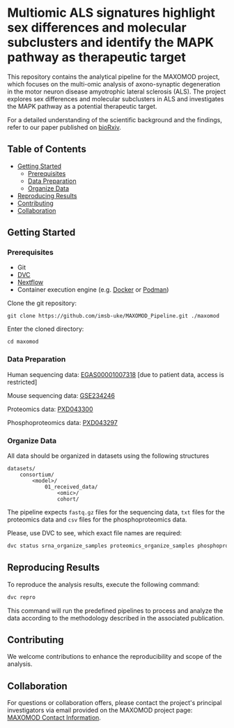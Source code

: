 # Multiomic ALS signatures highlight sex differences and molecular subclusters and identify the MAPK pathway as therapeutic target
This repository contains the analytical pipeline for the MAXOMOD project, which focuses on the multi-omic analysis of axono-synaptic degeneration in the motor neuron disease amyotrophic lateral sclerosis (ALS). The project explores sex differences and molecular subclusters in ALS and investigates the MAPK pathway as a potential therapeutic target.

For a detailed understanding of the scientific background and the findings, refer to our paper published on [bioRxiv](https://www.biorxiv.org/content/10.1101/2023.08.14.553180v1).

## Table of Contents

- [Getting Started](#getting-started)
  - [Prerequisites](#prerequisites)
  - [Data Preparation](#data-preparation)
  - [Organize Data](#organize-data)
- [Reproducing Results](#reproducing-results)
- [Contributing](#contributing)
- [Collaboration](#collaboration)


## Getting Started
### Prerequisites
- Git
- [DVC](https://dvc.org/)
- [Nextflow](https://www.nextflow.io/)
- Container execution engine (e.g. [Docker](https://www.docker.com/) or [Podman](https://podman.io/))

Clone the git repository:

```
git clone https://github.com/imsb-uke/MAXOMOD_Pipeline.git ./maxomod
```

Enter the cloned directory:

   ``` cd maxomod ```

### Data Preparation

Human sequencing data: [EGAS00001007318](https://ega-archive.org/datasets/) [due to patient data, access is restricted]

Mouse sequencing data: [GSE234246](https://www.ncbi.nlm.nih.gov/geo/query/acc.cgi?acc=GSE234246)

Proteomics data: [PXD043300](https://proteomecentral.proteomexchange.org/cgi/GetDataset?ID=PXD043300)

Phosphoproteomics data: [PXD043297](https://proteomecentral.proteomexchange.org/cgi/GetDataset?ID=PXD043297)

### Organize Data

All data should be organized in datasets using the following structures

```
datasets/
    consortium/
        <model>/
            01_received_data/
                <omic>/
                cohort/
```

The pipeline expects `fastq.gz` files for the sequencing data, `txt` files for the proteomics data and `csv` files for the phosphoproteomics data.

Please, use DVC to see, which exact file names are required:

```bash
dvc status srna_organize_samples proteomics_organize_samples phosphoproteomics_organize_samples rnaseq_nextflow
```


## Reproducing Results

To reproduce the analysis results, execute the following command:

```bash
dvc repro
```

This command will run the predefined pipelines to process and analyze the data according to the methodology described in the associated publication.

## Contributing
We welcome contributions to enhance the reproducibility and scope of the analysis.

## Collaboration

For questions or collaboration offers, please contact the project's principal investigators via email provided on the MAXOMOD project page: [MAXOMOD Contact Information](https://www.gesundheitsforschung-bmbf.de/de/maxomod-multi-omische-analyse-axono-synaptischer-degeneration-bei-motoneuronerkrankungen-9409.php).


